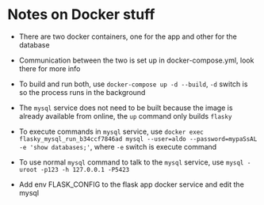 # Notes on Docker stuff

- There are two docker containers, one for the app and other for the database
- Communication between the two is set up in docker-compose.yml, look there for more info
- To build and run both, use ```docker-compose up -d --build```, ```-d``` switch is so the process runs in the background
- The ```mysql``` service does not need to be built because the image is already available from online, the ```up``` command only builds ```flasky```
- To execute commands in ```mysql``` service, use ```docker exec flasky_mysql_run_b34ccf7846ad mysql --user=aldo --password=mypaSsAL -e 'show databases;'```, where ```-e``` switch is execute command
- To use normal ```mysql``` command to talk to the ```mysql``` service, use ```mysql -uroot -p123 -h 127.0.0.1 -P5423```

- Add env FLASK_CONFIG to the flask app docker service and edit the mysql